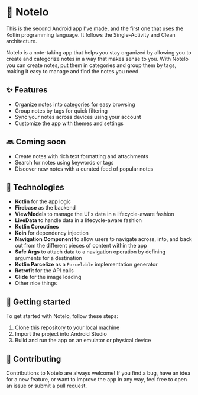 # 📝 Notelo

This is the second Android app I've made, and the first one that uses the Kotlin programming language. It follows the Single-Activity and Clean architecture.

Notelo is a note-taking app that helps you stay organized by allowing you to create and categorize notes in a way that makes sense to you. With Notelo you can create notes, put them in categories and
group them by tags, making it easy to manage and find the notes you need.

## ✨ Features

- Organize notes into categories for easy browsing
- Group notes by tags for quick filtering
- Sync your notes across devices using your account
- Customize the app with themes and settings

## 🔜 Coming soon

- Create notes with rich text formatting and attachments
- Search for notes using keywords or tags
- Discover new notes with a curated feed of popular notes

## 🔮 Technologies

- **Kotlin** for the app logic
- **Firebase** as the backend
- **ViewModel**s to manage the UI's data in a lifecycle-aware fashion
- **LiveData** to handle data in a lifecycle-aware fashion
- **Kotlin Coroutines**
- **Koin** for dependency injection
- **Navigation Component** to allow users to navigate across, into, and back out from the different pieces of content within the app
- **Safe Args** to attach data to a navigation operation by defining arguments for a destination
- **Kotlin Parcelize** as a `Parcelable` implementation generator
- **Retrofit** for the API calls
- **Glide** for the image loading 
- Other nice things

## 🚀 Getting started

To get started with Notelo, follow these steps:

1. Clone this repository to your local machine
2. Import the project into Android Studio
3. Build and run the app on an emulator or physical device

## 🤝 Contributing

Contributions to Notelo are always welcome! If you find a bug, have an idea for a new feature, or want to improve the app in any way, feel free to open an issue or submit a pull
request.
